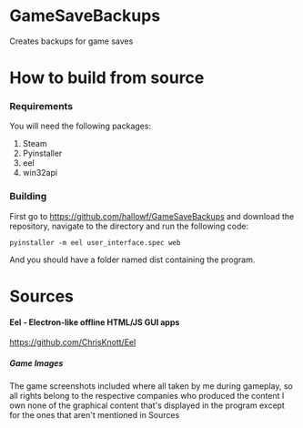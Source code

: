 # GameSaveBackups
Creates backups for game saves


# How to build from source

### Requirements

You will need the following packages:

  1. Steam
  2. Pyinstaller
  3. eel
  4. win32api


### Building

First go to https://github.com/hallowf/GameSaveBackups and download the repository,
navigate to the directory and run the following code:

`pyinstaller -m eel user_interface.spec web`

And you should have a folder named dist containing the program.












# Sources

#### Eel - Electron-like offline HTML/JS GUI apps

https://github.com/ChrisKnott/Eel

##### Game Images

The game screenshots included where all taken by me during gameplay, so all rights
belong to the respective companies who produced the content I own none of the graphical
content that's displayed in the program except for the ones that aren't mentioned in Sources
